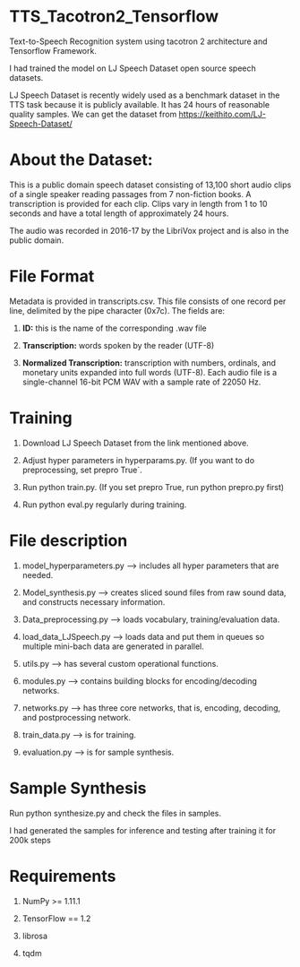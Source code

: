 # TTS_Tacotron2_Tensorflow

Text-to-Speech Recognition system using tacotron 2 architecture and Tensorflow Framework.

I had trained the model on LJ Speech Dataset open source speech datasets.

LJ Speech Dataset is recently widely used as a benchmark dataset in the TTS task because it is publicly available. It has 24 hours of reasonable quality samples.
We can get the dataset from https://keithito.com/LJ-Speech-Dataset/  


# About the Dataset:

This is a public domain speech dataset consisting of 13,100 short audio clips of a single speaker reading passages from 7 non-fiction books. A transcription is provided for each clip. Clips vary in length from 1 to 10 seconds and have a total length of approximately 24 hours.

The audio was recorded in 2016-17 by the LibriVox project and is also in the public domain.

# File Format
Metadata is provided in transcripts.csv. This file consists of one record per line, delimited by the pipe character (0x7c). The fields are:

1) **ID:** this is the name of the corresponding .wav file

2) **Transcription:** words spoken by the reader (UTF-8)
 
3) **Normalized Transcription:** transcription with numbers, ordinals, and monetary units expanded into full words (UTF-8).
Each audio file is a single-channel 16-bit PCM WAV with a sample rate of 22050 Hz.

# Training

1) Download LJ Speech Dataset from the link mentioned above.

2) Adjust hyper parameters in hyperparams.py. (If you want to do preprocessing, set prepro True`.

3) Run python train.py. (If you set prepro True, run python prepro.py first)

4) Run python eval.py regularly during training.

# File description

1) model_hyperparameters.py --> includes all hyper parameters that are needed.

2) Model_synthesis.py --> creates sliced sound files from raw sound data, and constructs necessary information.
  
3) Data_preprocessing.py --> loads vocabulary, training/evaluation data.

4) load_data_LJSpeech.py --> loads data and put them in queues so multiple mini-bach data are generated in parallel.

5) utils.py --> has several custom operational functions.

6) modules.py --> contains building blocks for encoding/decoding networks.

7) networks.py --> has three core networks, that is, encoding, decoding, and postprocessing network.

8) train_data.py --> is for training.

9) evaluation.py --> is for sample synthesis.

# Sample Synthesis

Run python synthesize.py and check the files in samples.

I had generated the samples for inference and testing after training it for 200k steps

# Requirements

1) NumPy >= 1.11.1
 
2) TensorFlow == 1.2

3) librosa

4) tqdm
